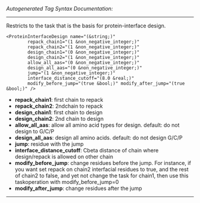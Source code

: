 _Autogenerated Tag Syntax Documentation:_

---
Restricts to the task that is the basis for protein-interface design.

```
<ProteinInterfaceDesign name="(&string;)"
        repack_chain1="(1 &non_negative_integer;)"
        repack_chain2="(1 &non_negative_integer;)"
        design_chain1="(0 &non_negative_integer;)"
        design_chain2="(1 &non_negative_integer;)"
        allow_all_aas="(0 &non_negative_integer;)"
        design_all_aas="(0 &non_negative_integer;)"
        jump="(1 &non_negative_integer;)"
        interface_distance_cutoff="(8.0 &real;)"
        modify_before_jump="(true &bool;)" modify_after_jump="(true &bool;)" />
```

-   **repack_chain1**: first chain to repack
-   **repack_chain2**: 2ndchain to repack
-   **design_chain1**: first chain to design
-   **design_chain2**: 2nd chain to design
-   **allow_all_aas**: allow all amino acid types for design. default: do not design to G/C/P
-   **design_all_aas**: design all amino acids. default: do not design G/C/P
-   **jump**: residue with the jump
-   **interface_distance_cutoff**: Cbeta distance of chain where design/repack is allowed on other chain
-   **modify_before_jump**: change residues before the jump. For instance, if you want set repack on chain2 interfacial residues to true, and the rest of chain2 to false, and yet not change the task for chain1, then use this taskoperation with modify_before_jump=0
-   **modify_after_jump**: change residues after the jump

---
